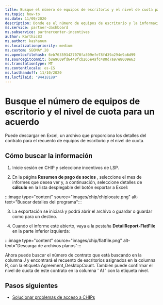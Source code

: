 ```yaml
---
title: Busque el número de equipos de escritorio y el nivel de cuota para un acuerdo
ms.topic: how-to
ms.date: 11/09/2020
description: Donde es el número de equipos de escritorio y la información de nivel de cuota en CHIP.
ms.service: partner-dashboard
ms.subservice: partnercenter-incentives
author: Karthic83
ms.author: kashanum
ms.localizationpriority: medium
ms.custom: SEOMAY.20
ms.openlocfilehash: 6eb763593427070fa309efe78fd39a294e9a6d99
ms.sourcegitcommit: b8e9609fd6448fcb265e4afc480d7a97e8009e63
ms.translationtype: MT
ms.contentlocale: es-ES
ms.lasthandoff: 11/10/2020
ms.locfileid: "94418189"
---
```

# <a name="locate-the-desktop-count-and-fee-level-for-an-agreement"></a>Busque el número de equipos de escritorio y el nivel de cuota para un acuerdo

Puede descargar en Excel, un archivo que proporciona los detalles del contrato para el recuento de equipos de escritorio y el nivel de cuota.

## <a name="how-to-locate-the-information"></a>Cómo buscar la información

1. Inicie sesión en CHIP y seleccione incentivos de LSP.

2. En la página **Resumen de pago de socios** , seleccione el mes de informes que desea ver y, a continuación, seleccione detalles de **cálculo** en la lista desplegable del botón exportar a Excel:

:::image type="content" source="images/chip/chiplocate.png" alt-text="Buscar detalles del programa":::

3. La exportación se iniciará y podrá abrir el archivo o guardar o guardar como para un destino.

4. Cuando el informe esté abierto, vaya a la pestaña **DetailReport-FlatFile** en la parte inferior izquierda:

:::image type="content" source="images/chip/flatfile.png" alt-text="Descarga de archivos planos":::

Ahora puede buscar el número de contrato que está buscando en la columna J y encontrará el recuento de escritorios asignados en la columna R, con la etiqueta Agreement_DesktopCount. También puede confirmar el nivel de cuota de este contrato en la columna ' AI ' con la etiqueta nivel.

## <a name="next-steps"></a>Pasos siguientes

- [Solucionar problemas de acceso a CHIPs](chip-access-trouble.md)
